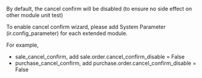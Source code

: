 By default, the cancel confirm will be disabled (to ensure no side
effect on other module unit test)

To enable cancel confirm wizard, please add System Parameter
(ir.config_parameter) for each extended module.

For example,

- sale_cancel_confirm, add sale.order.cancel_confirm_disable = False
- purchase_cancel_confirm, add purchase.order.cancel_confirm_disable =
  False
